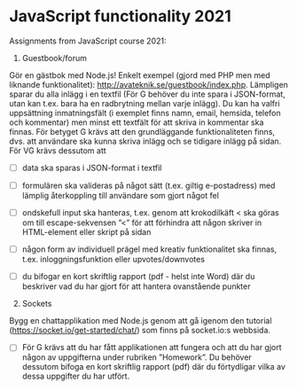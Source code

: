 # JavaScript functionality 2021
Assignments from JavaScript course 2021: 

1. Guestbook/forum

Gör en gästbok med Node.js! Enkelt exempel (gjord med PHP men med liknande
funktionalitet): http://avateknik.se/guestbook/index.php. Lämpligen sparar du alla inlägg i en
textfil (För G behöver du inte spara i JSON-format, utan kan t.ex. bara ha en radbrytning
mellan varje inlägg). Du kan ha valfri uppsättning inmatningsfält (i exemplet finns namn,
email, hemsida, telefon och kommentar) men minst ett textfält för att skriva in kommentar
ska finnas.
För betyget G krävs att den grundläggande funktionaliteten finns, dvs. att användare ska
kunna skriva inlägg och se tidigare inlägg på sidan. För VG krävs dessutom att
- [ ] data ska sparas i JSON-format i textfil
- [ ] formulären ska valideras på något sätt (t.ex. giltig e-postadress) med lämplig
återkoppling till användare som gjort något fel
- [ ] ondskefull input ska hanteras, t.ex. genom att krokodilkäft < ska göras om till
escape-sekvensen ”&lt;” för att förhindra att någon skriver in HTML-element eller
skript på sidan
- [ ] någon form av individuell prägel med kreativ funktionalitet ska finnas, t.ex.
inloggningsfunktion eller upvotes/downvotes
- [ ] du bifogar en kort skriftlig rapport (pdf - helst inte Word) där du beskriver vad du har
gjort för att hantera ovanstående punkter


2. Sockets
 
Bygg en chattapplikation med Node.js genom att gå igenom den tutorial
(https://socket.io/get-started/chat/) som finns på socket.io:s webbsida.
- [ ] För G krävs att du har fått applikationen att fungera och att du har gjort någon av uppgifterna
under rubriken ”Homework”. Du behöver dessutom bifoga en kort skriftlig
rapport (pdf) där du förtydligar vilka av dessa uppgifter du har utfört.
